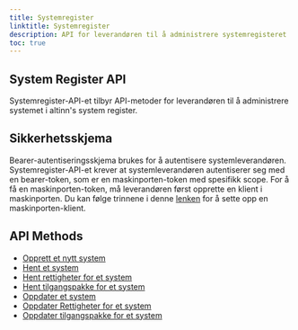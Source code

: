 ```yaml
---
title: Systemregister
linktitle: Systemregister
description: API for leverandøren til å administrere systemregisteret
toc: true
---
```


## System Register API
Systemregister-API-et tilbyr API-metoder for leverandøren til å administrere systemet i altinn's system register.

## Sikkerhetsskjema
Bearer-autentiseringsskjema brukes for å autentisere systemleverandøren.
Systemregister-API-et krever at systemleverandøren autentiserer seg med en bearer-token, som er en maskinporten-token med spesifikk scope.
For å få en maskinporten-token, må leverandøren først opprette en klient i maskinporten. Du kan følge trinnene i denne [lenken](https://docs.altinn.studio/authentication/getting-started/maskinportenclient/) for å sette opp en maskinporten-klient.

## API Methods

- [Opprett et nytt system](create)
- [Hent et system](get)
- [Hent rettigheter for et system](get#hent-rettigheter-for-et-system)
- [Hent tilgangspakke for et system](get#hent-tilgangspakker-for-et-system)
- [Oppdater et system](update)
- [Oppdater Rettigheter for et system](update#oppdater-rettighet-for-et-system)
- [Oppdater tilgangspakke for et system](update#oppdater-tilgangspakker-for-et-system)